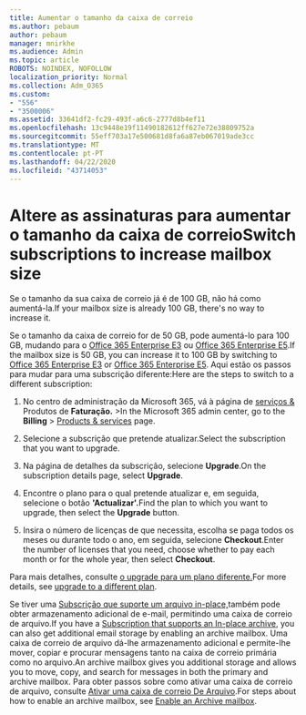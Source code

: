 ```yaml
---
title: Aumentar o tamanho da caixa de correio
ms.author: pebaum
author: pebaum
manager: mnirkhe
ms.audience: Admin
ms.topic: article
ROBOTS: NOINDEX, NOFOLLOW
localization_priority: Normal
ms.collection: Adm_O365
ms.custom:
- "556"
- "3500006"
ms.assetid: 33641df2-fc29-493f-a6c6-2777d8b4ef11
ms.openlocfilehash: 13c9448e19f11490182612ff627e72e38809752a
ms.sourcegitcommit: 55eff703a17e500681d8fa6a87eb067019ade3cc
ms.translationtype: MT
ms.contentlocale: pt-PT
ms.lasthandoff: 04/22/2020
ms.locfileid: "43714053"
---
```

# <a name="switch-subscriptions-to-increase-mailbox-size"></a><span data-ttu-id="114fc-102">Altere as assinaturas para aumentar o tamanho da caixa de correio</span><span class="sxs-lookup"><span data-stu-id="114fc-102">Switch subscriptions to increase mailbox size</span></span>

<span data-ttu-id="114fc-103">Se o tamanho da sua caixa de correio já é de 100 GB, não há como aumentá-la.</span><span class="sxs-lookup"><span data-stu-id="114fc-103">If your mailbox size is already 100 GB, there's no way to increase it.</span></span>
  
<span data-ttu-id="114fc-104">Se o tamanho da caixa de correio for de 50 GB, pode aumentá-lo para 100 GB, mudando para o [Office 365 Enterprise E3](https://products.office.com/business/office-365-enterprise-e3-business-software) ou [Office 365 Enterprise E5](https://products.office.com/business/office-365-enterprise-e5-business-software).</span><span class="sxs-lookup"><span data-stu-id="114fc-104">If the mailbox size is 50 GB, you can increase it to 100 GB by switching to [Office 365 Enterprise E3](https://products.office.com/business/office-365-enterprise-e3-business-software) or [Office 365 Enterprise E5](https://products.office.com/business/office-365-enterprise-e5-business-software).</span></span> <span data-ttu-id="114fc-105">Aqui estão os passos para mudar para uma subscrição diferente:</span><span class="sxs-lookup"><span data-stu-id="114fc-105">Here are the steps to switch to a different subscription:</span></span>
  
1. <span data-ttu-id="114fc-106">No centro de administração da Microsoft 365, vá à página de [serviços &](https://go.microsoft.com/fwlink/p/?linkid=842054) Produtos de **Faturação.** \></span><span class="sxs-lookup"><span data-stu-id="114fc-106">In the Microsoft 365 admin center, go to the **Billing** \> [Products & services](https://go.microsoft.com/fwlink/p/?linkid=842054) page.</span></span>

2. <span data-ttu-id="114fc-107">Selecione a subscrição que pretende atualizar.</span><span class="sxs-lookup"><span data-stu-id="114fc-107">Select the subscription that you want to upgrade.</span></span>

3. <span data-ttu-id="114fc-108">Na página de detalhes da subscrição, selecione **Upgrade**.</span><span class="sxs-lookup"><span data-stu-id="114fc-108">On the subscription details page, select **Upgrade**.</span></span>

4. <span data-ttu-id="114fc-109">Encontre o plano para o qual pretende atualizar e, em seguida, selecione o botão **'Actualizar'.**</span><span class="sxs-lookup"><span data-stu-id="114fc-109">Find the plan to which you want to upgrade, then select the **Upgrade** button.</span></span>

5. <span data-ttu-id="114fc-110">Insira o número de licenças de que necessita, escolha se paga todos os meses ou durante todo o ano, em seguida, selecione **Checkout**.</span><span class="sxs-lookup"><span data-stu-id="114fc-110">Enter the number of licenses that you need, choose whether to pay each month or for the whole year, then select **Checkout**.</span></span>

<span data-ttu-id="114fc-111">Para mais detalhes, consulte [o upgrade para um plano diferente.](https://docs.microsoft.com/office365/admin/subscriptions-and-billing/upgrade-to-different-plan)</span><span class="sxs-lookup"><span data-stu-id="114fc-111">For more details, see [upgrade to a different plan](https://docs.microsoft.com/office365/admin/subscriptions-and-billing/upgrade-to-different-plan).</span></span>

<span data-ttu-id="114fc-112">Se tiver uma [Subscrição que suporte um arquivo in-place,](https://docs.microsoft.com/office365/servicedescriptions/exchange-online-archiving-service-description/exchange-online-archiving-service-description)também pode obter armazenamento adicional de e-mail, permitindo uma caixa de correio de arquivo.</span><span class="sxs-lookup"><span data-stu-id="114fc-112">If you have a [Subscription that supports an In-place archive](https://docs.microsoft.com/office365/servicedescriptions/exchange-online-archiving-service-description/exchange-online-archiving-service-description), you can also get additional email storage by enabling an archive mailbox.</span></span> <span data-ttu-id="114fc-113">Uma caixa de correio de arquivo dá-lhe armazenamento adicional e permite-lhe mover, copiar e procurar mensagens tanto na caixa de correio primária como no arquivo.</span><span class="sxs-lookup"><span data-stu-id="114fc-113">An archive mailbox gives you additional storage and allows you to move, copy, and search for messages in both the primary and archive mailbox.</span></span> <span data-ttu-id="114fc-114">Para obter passos sobre como ativar uma caixa de correio de arquivo, consulte [Ativar uma caixa de correio De Arquivo](https://docs.microsoft.com/office365/securitycompliance/enable-archive-mailboxes).</span><span class="sxs-lookup"><span data-stu-id="114fc-114">For steps about how to enable an archive mailbox, see [Enable an Archive mailbox](https://docs.microsoft.com/office365/securitycompliance/enable-archive-mailboxes).</span></span>